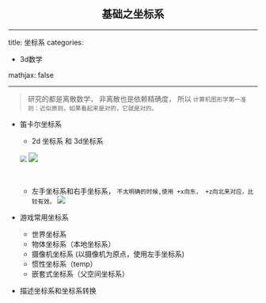 ## <center> 基础之坐标系</center>

--- 
title: 坐标系
categories:
  - 3d数学

mathjax: false

---

> 研究的都是离散数学， 非离散也是依赖精确度， 所以  `计算机图形学第一准则：近似原则，如果看起来是对的，它就是对的。`



- 笛卡尔坐标系

  - 2d 坐标系 和 3d坐标系

  <img src="/images\dikaer2d.png" style="zoom:80%;" /> <img src="/images\dikaer3d.png" style="zoom:120%;" />

  ​			

  - 左手坐标系和右手坐标系， `不太明确的时候,使用 +x向东， +z向北来对应，比较有效。`
    ![](/images\hand.png)

- 游戏常用坐标系
  - 世界坐标系
  - 物体坐标系（本地坐标系）
  - 摄像机坐标系 (以摄像机为原点，使用左手坐标系)
  - 惯性坐标系（temp）
  - 嵌套式坐标系（父空间坐标系）
- 描述坐标系和坐标系转换


